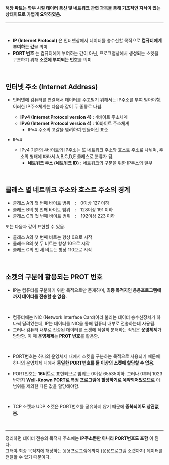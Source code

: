 #### 해당 파트는 학부 시절 데이터 통신 및 네트워크 관련 과목을 통해 기초적인 지식이 있는 상태이므로 가볍게 요약하였음.
<hr>
<br>

* **IP (Internet Protocol)** 은 인터넷상에서 데이터를 송수신할 목적으로 **컴퓨터에게 부여하는 값**을 의미 <br>
* **PORT 번호** 는 컴퓨터에게 부여하는 값이 아닌, 프로그램상에서 생성되는  소켓을 구분하기 위해 **소켓에 부여되는 번호**를 의미 <br>

<br>

## 인터넷 주소 (Internet Address) <br>
* 인터넷에 컴퓨터를 연결해서 데이터를 주고받기 위해서는 IP주소를 부여 받아야함. 이러한 IP주소체계는 다음과 같이 두 종류로 나뉨.

  + **IPv4 (Internet Protocol version 4)** : 4바이트 주소체계
  + **IPv6 (Internet Protocol version 4)** : 16바이트 주소체계
    - IPv4 주소의 고갈을 염려하여 만들어진 표준
 
 * IPv4
 
    + IPv4 기준의 4바이트의 IP주소는 또 네트워크 주소와 호스트 주소로 나뉘며, 주소의 형태에 따라서 A,B,C,D,E 클래스로 분류가 됨.
      - **네트워크 주소 (네트워크 ID)** : 네트워크의 구분을 위한 IP주소의 일부
      
 <br>
 
 ## 클래스 별 네트워크 주소와 호스트 주소의 경계 <br>
 
 * 클래스 A의 첫 번째 바이트 범위　:　0이상 127 이하
 * 클래스 B의 첫 번째 바이트 범위　:　128이상 191 이하
 * 클래스 C의 첫 번째 바이트 범위　:　192이상 223 이하
 
 또는 다음과 같이 표현할 수 있음. <br>
 
 * 클래스 A의 첫 번째 비트는 항상 0으로 시작
 * 클래스 B의 첫 두 비트는 항상 10으로 시작
 * 클래스 C의 첫 세 비트는 항상 110으로 시작
 
 <br>
 
  ## 소켓의 구분에 활용되는 PROT 번호 <br>
  * IP는 컴퓨터를 구분하기 위한 목적으로만 존재하며, **최종 목적지인 응용프로그램에까지 데이터를 전송할 순 없음.**
  <br>
  
  * 컴퓨터에는 NIC (Network Interface Card)이라 불리는 데이터 송수신장치가 하나씩 달려있는데, IP는 데이터를 NIC을 통해 컴퓨터 내부로 전송하는데 사용됨.
  * 그러나 컴퓨터 내부로 전송된 데이터를 소켓에 적절히 분해하는 작업은 **운영체제**가 담당함. 이 때 **운영체제는 PROT 번호**를 활용함.
  <br>
  
  * PORT번호는 하나의 운영체제 내에서 소켓을 구분하는 목적으로 사용되기 때문에 하나의 운영체제 내에서 **동일한 PORT번호를 둘 이상의 소켓에 할당할 수 없음.**
  * PORT번호는 **16비트**로 표현되므로 범위는 0이상 65535이하. 그러나 0부터 1023번까지 **Well-Known PORT로 특정 프로그램에 할당하기로 예약되어있으므로** 이 범위를 제외한
    다른 값을 할당해야함.
    
    <br>
  
  * TCP 소켓과 UDP 소켓은 PORT번호를 공유하지 않기 때문에 **중복되어도 상관없음.** 
 
  <br>
  <hr>
  
  정리하면 데이터 전송의 목적지 주소에는 **IP주소뿐만 아니라 PORT번호도 포함** 이 된다. <br>
  그래야 최종 목적지에 해당하는 응용프로그램에까지 (응용프로그램 소켓까지) 데이터를 전달할 수 있기 때문이다.
  
